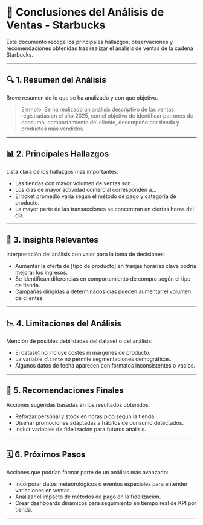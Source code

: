 # 📄 Conclusiones del Análisis de Ventas - Starbucks

Este documento recoge los principales hallazgos, observaciones y recomendaciones obtenidas tras realizar el análisis de ventas de la cadena Starbucks.

---

## 🔍 1. Resumen del Análisis

Breve resumen de lo que se ha analizado y con qué objetivo.

> Ejemplo: Se ha realizado un análisis descriptivo de las ventas registradas en el año 2025, con el objetivo de identificar patrones de consumo, comportamiento del cliente, desempeño por tienda y productos más vendidos.

---

## 📊 2. Principales Hallazgos

Lista clara de los hallazgos más importantes:

- Las tiendas con mayor volumen de ventas son...
- Los días de mayor actividad comercial corresponden a...
- El ticket promedio varía según el método de pago y categoría de producto.
- La mayor parte de las transacciones se concentran en ciertas horas del día.

---

## 📌 3. Insights Relevantes

Interpretación del análisis con valor para la toma de decisiones:

- Aumentar la oferta de [tipo de producto] en franjas horarias clave podría mejorar los ingresos.
- Se identifican diferencias en comportamiento de compra según el tipo de tienda.
- Campañas dirigidas a determinados días pueden aumentar el volumen de clientes.

---

## 📉 4. Limitaciones del Análisis

Mención de posibles debilidades del dataset o del análisis:

- El dataset no incluye costes ni márgenes de producto.
- La variable `cliente` no permite segmentaciones demográficas.
- Algunos datos de fecha aparecen con formatos inconsistentes o vacíos.

---

## 🔄 5. Recomendaciones Finales

Acciones sugeridas basadas en los resultados obtenidos:

- Reforzar personal y stock en horas pico según la tienda.
- Diseñar promociones adaptadas a hábitos de consumo detectados.
- Incluir variables de fidelización para futuros análisis.

---

## 🗓 6. Próximos Pasos

Acciones que podrían formar parte de un análisis más avanzado:

- Incorporar datos meteorológicos o eventos especiales para entender variaciones en ventas.
- Analizar el impacto de métodos de pago en la fidelización.
- Crear dashboards dinámicos para seguimiento en tiempo real de KPI por tienda.

---
